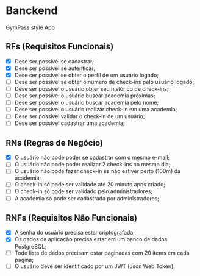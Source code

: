 # Banckend

GymPass style App

## RFs (Requisitos Funcionais)

- [x] Dese ser possível se cadastrar;
- [x] Dese ser possível se autenticar;
- [x] Dese ser possível se obter o perfil de um usuário logado;
- [ ] Dese ser possível se obter o número de check-ins pelo usuário logado;
- [ ] Dese ser possível o usuário obter seu histórico de check-ins;
- [ ] Dese ser possível o usuário buscar academia próximas;
- [ ] Dese ser possível o usuário buscar academia pelo nome;
- [ ] Dese ser possível o usuário realizar check-in em uma academia;
- [ ] Dese ser possível validar o check-in de um usuário;
- [ ] Dese ser possível cadastrar uma academia;

## RNs (Regras de Negócio)

- [x] O usuário não pode poder se cadastrar com o mesmo e-mail;
- [ ] O usuário não pode poder realizar 2 check-ins no mesmo dia;
- [ ] O usuário não pode fazer check-in se não estiver perto (100m) da academia;
- [ ] O check-in só pode ser validade até 20 minuto apos criado;
- [ ] O check-in só pode ser validado pelo administradores;
- [ ] A academia só pode ser cadastrada por administradores;

## RNFs (Requisitos Não Funcionais)

- [x] A senha do usuário precisa estar criptografada;
- [x] Os dados da aplicação precisa estar em um banco de dados PostgreSQL;
- [ ] Todo lista de dados precisam estar paginadas com 20 items em cada pagina;
- [ ] O usuário deve ser identificado por um JWT (Json Web Token);
